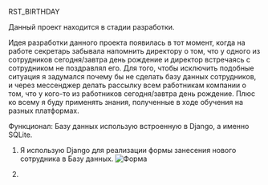 RST_BIRTHDAY

Данный проект находится в стадии разработки.

Идея разработки данного проекта появилась в тот момент, когда на работе секретарь забывала напомнить директору о том, что у одного из сотрудников сегодня/завтра день рождение и директор встречаясь с сотрудником не поздравлял его. Для того, чтобы исключить подобные ситуация я задумался почему бы не сделать базу данных сотрудников, и через мессенджер делать рассылку всем работникам компании о том, что у кого-то из работников сегодня/завтра день рождение.
Плюс ко всему я буду применять знания, полученные в ходе обучения на разных платформах.

Функционал:
Базу данных использую встроенную в Django, а именно SQLite.

1. Я использую Django для реализации формы занесения нового сотрудника в Базу данных.
![Форма](https://user-images.githubusercontent.com/60866480/189330128-4470cb9b-bac8-4483-affc-9aa74e8b046f.png)

2.
